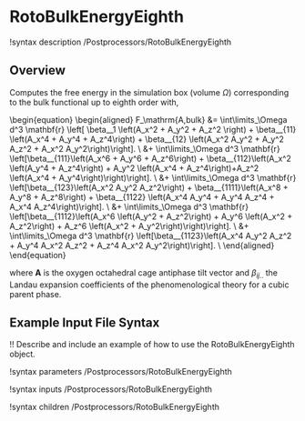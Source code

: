 # RotoBulkEnergyEighth

!syntax description /Postprocessors/RotoBulkEnergyEighth

## Overview

Computes the free energy in the simulation box (volume $\Omega$) corresponding to the bulk functional up to eighth order with,

\begin{equation}
  \begin{aligned}
    F_\mathrm{A,bulk} &= \int\limits_\Omega d^3 \mathbf{r} \left[ \beta__1 \left(A_x^2 + A_y^2 + A_z^2 \right) + \beta__{11} \left(A_x^4 + A_y^4 + A_z^4\right) + \beta__{12} \left(A_x^2 A_y^2 + A_y^2 A_z^2 + A_x^2 A_y^2\right)\right]. \\
    &+ \int\limits_\Omega d^3 \mathbf{r} \left[\beta__{111}\left(A_x^6 + A_y^6 + A_z^6\right) + \beta__{112}\left(A_x^2 \left(A_y^4 + A_z^4\right) + A_y^2 \left(A_x^4 + A_z^4\right)+A_z^2 \left(A_x^4 + A_y^4\right)\right)\right]. \\
    &+ \int\limits_\Omega d^3 \mathbf{r} \left[\beta__{123}\left(A_x^2 A_y^2 A_z^2\right) + \beta__{1111}\left(A_x^8 + A_y^8 + A_z^8\right) + \beta__{1122} \left(A_x^4 A_y^4 + A_y^4 A_z^4 + A_x^4 A_z^4\right)\right]. \\
    &+ \int\limits_\Omega d^3 \mathbf{r} \left[\beta__{1112}\left(A_x^6 \left(A_y^2 + A_z^2\right) + A_y^6 \left(A_x^2 + A_z^2\right) + A_z^6 \left(A_x^2 + A_y^2\right)\right)\right]. \\
    &+ \int\limits_\Omega d^3 \mathbf{r} \left[\beta__{1123}\left(A_x^4 A_y^2 A_z^2 + A_y^4 A_x^2 A_z^2 + A_z^4 A_x^2 A_y^2\right)\right]. \\
  \end{aligned}
\end{equation}

where $\mathbf{A}$ is the oxygen octahedral cage antiphase tilt vector and $\beta_{ij..}$ the Landau expansion coefficients of the phenomenological theory for a cubic parent phase.

## Example Input File Syntax

!! Describe and include an example of how to use the RotoBulkEnergyEighth object.

!syntax parameters /Postprocessors/RotoBulkEnergyEighth

!syntax inputs /Postprocessors/RotoBulkEnergyEighth

!syntax children /Postprocessors/RotoBulkEnergyEighth
